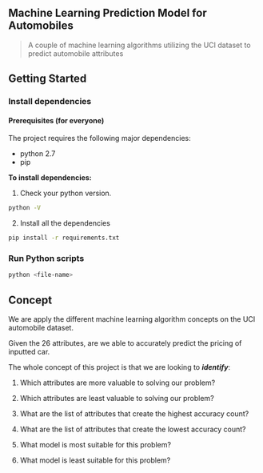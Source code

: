 ## Machine Learning Prediction Model for Automobiles

> A couple of machine learning algorithms utilizing the UCI dataset to predict automobile attributes

## Getting Started

### Install dependencies

#### Prerequisites (for everyone)

The project requires the following major dependencies:

- python 2.7
- pip

**To install dependencies:**

1)  Check your python version.

```sh
python -V
```

2) Install all the dependencies
```sh
pip install -r requirements.txt
```

### Run Python scripts

 ```sh
 python <file-name>
 ```

## Concept

We are apply the different machine learning algorithm concepts on the UCI automobile dataset.

Given the 26 attributes, are we able to accurately predict the pricing of inputted car.

The whole concept of this project is that we are looking to **_identify_**:

1) Which attributes are more valuable to solving our problem?

2) Which attributes are least valuable to solving our problem?

3) What are the list of attributes that create the highest accuracy count?

4) What are the list of attributes that create the lowest accuracy count?

5) What model is most suitable for this problem?

6) What model is least suitable for this problem?